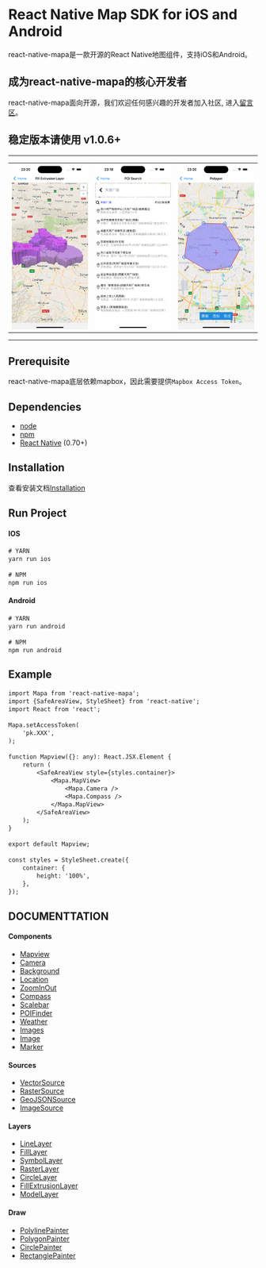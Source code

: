 # React Native Map SDK for iOS and Android

react-native-mapa是一款开源的React Native地图组件，支持iOS和Android。

## 成为react-native-mapa的核心开发者
react-native-mapa面向开源，我们欢迎任何感兴趣的开发者加入社区, 进入[留言区](https://github.com/cnmapos/react-native-mapa/issues/3)。

## 稳定版本请使用 v1.0.6+

---

<table>
<tr>
    <td colspan="2">
        <img src="https://github.com/cnmapos/react-native-mapa/blob/main/src/assets/demo/d3.png"/>
    </td>
    <td colspan="2">
        <img src="https://github.com/cnmapos/react-native-mapa/blob/main/src/assets/demo/poi.png" />
    </td>
    <td colspan="2">
        <img src="https://github.com/cnmapos/react-native-mapa/blob/main/src/assets/demo/draw.png" />
    </td>
</tr>
<tr>
</tr>

</table>

---

## Prerequisite
react-native-mapa底层依赖mapbox，因此需要提供`Mapbox Access Token`。

## Dependencies

- [node](https://nodejs.org)
- [npm](https://www.npmjs.com/)
- [React Native](https://facebook.github.io/react-native/) (0.70+)

## Installation

查看安装文档[Installation](https://github.com/cnmapos/react-native-mapa/blob/main/INSTALL.md)

## Run Project

#### IOS
```
# YARN
yarn run ios

# NPM
npm run ios
```
#### Android
```
# YARN
yarn run android

# NPM
npm run android

```
## Example
```
import Mapa from 'react-native-mapa';
import {SafeAreaView, StyleSheet} from 'react-native';
import React from 'react';

Mapa.setAccessToken(
    'pk.XXX',
);

function Mapview({}: any): React.JSX.Element {
    return (
        <SafeAreaView style={styles.container}>
            <Mapa.MapView>
                <Mapa.Camera />
                <Mapa.Compass />
            </Mapa.MapView>
        </SafeAreaView>
    );
}

export default Mapview;

const styles = StyleSheet.create({
    container: {
        height: '100%',
    },
});

```

## DOCUMENTTATION
#### Components
- [Mapview](https://github.com/cnmapos/react-native-mapa/blob/main/docs/MapView.md)
- [Camera](https://github.com/cnmapos/react-native-mapa/blob/main/docs/Camera.md)
- [Background](https://github.com/cnmapos/react-native-mapa/blob/main/docs/Background.md)
- [Location](https://github.com/cnmapos/react-native-mapa/blob/main/docs//LineLayer.md)
- [ZoomInOut](https://github.com/cnmapos/react-native-mapa/blob/main/docs/ZoomInOut.md)
- [Compass](https://github.com/cnmapos/react-native-mapa/blob/main/docs/Compass.md)
- [Scalebar](https://github.com/cnmapos/react-native-mapa/blob/main/docs/Scalebar.md)
- [POIFinder](https://github.com/cnmapos/react-native-mapa/blob/main/docs/POIFinder.md)
- [Weather](https://github.com/cnmapos/react-native-mapa/blob/main/docs//Weather.md)
- [Images](https://github.com/cnmapos/react-native-mapa/blob/main/docs/image/Images.md)
- [Image](https://github.com/cnmapos/react-native-mapa/blob/main/docs/image/Image.md)
- [Marker](https://github.com/cnmapos/react-native-mapa/blob/main/docs/Marker.md)

#### Sources
- [VectorSource](https://github.com/cnmapos/react-native-mapa/blob/main/docs/VectorSource.md)
- [RasterSource](https://github.com/cnmapos/react-native-mapa/blob/main/docs/RasterSource.md)
- [GeoJSONSource](https://github.com/cnmapos/react-native-mapa/blob/main/docs/GeoJSONSource.md)
- [ImageSource](https://github.com/cnmapos/react-native-mapa/blob/main/docs/image/ImageSource.md)

#### Layers
- [LineLayer](https://github.com/cnmapos/react-native-mapa/blob/main/docs/LineLayer.md)
- [FillLayer](https://github.com/cnmapos/react-native-mapa/blob/main/docs/FillLayer.md)
- [SymbolLayer](https://github.com/cnmapos/react-native-mapa/blob/main/docs/SymbolLayer.md)
- [RasterLayer](https://github.com/cnmapos/react-native-mapa/blob/main/docs/RasterLayer.md)
- [CircleLayer](https://github.com/cnmapos/react-native-mapa/blob/main/docs/CircleLayer.md)
- [FillExtrusionLayer](https://github.com/cnmapos/react-native-mapa/blob/main/docs/FillExtrusionLayer.md)
- [ModelLayer](https://github.com/cnmapos/react-native-mapa/blob/main/docs/ModelLayer.md)

#### Draw
- [PolylinePainter](https://github.com/cnmapos/react-native-mapa/blob/main/docs/painter/PolylinePainter.md)
- [PolygonPainter](https://github.com/cnmapos/react-native-mapa/blob/main/docs/painter/PolygonPainter.md)
- [CirclePainter](https://github.com/cnmapos/react-native-mapa/blob/main/docs/painter/CirclePainter.md)
- [RectanglePainter](https://github.com/cnmapos/react-native-mapa/blob/main/docs/painter/RectanglePainter.md)